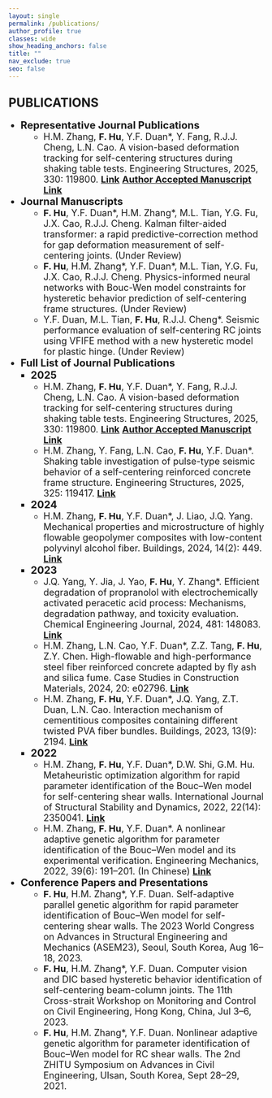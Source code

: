 ```yaml
---
layout: single
permalink: /publications/
author_profile: true
classes: wide
show_heading_anchors: false
title: ""
nav_exclude: true
seo: false
---
```

<span style="font-size: 24px;"><strong>PUBLICATIONS</strong></span>
---
<ul style="margin-top: 0; margin-bottom: 0;">
  <li style="list-style-type: disc; margin-left: 0px; font-size: 20px;">
    <strong>Representative Journal Publications</strong>
  </li>
  <li style="list-style-type: circle; margin-left: 45px; font-size: 18px;">
    H.M. Zhang, <strong>F. Hu</strong>, Y.F. Duan*, Y. Fang, R.J.J. Cheng, L.N. Cao. A vision-based deformation tracking for self-centering structures during shaking table tests. Engineering Structures, 2025, 330: 119800. 
    <strong><a href="https://doi.org/10.1016/j.engstruct.2025.119800" target="_blank">Link</a></strong> 
    <strong><a href="https://www.researchgate.net/publication/388954308_A_vision-based_deformation_tracking_for_self-centering_structures_during_shaking_table_tests" target="_blank">Author Accepted Manuscript Link</a></strong>
  </li>
  <li style="list-style-type: disc; margin-left: 0px; font-size: 20px;">
    <strong>Journal Manuscripts</strong>
  </li>
  <li style="list-style-type: circle; margin-left: 45px; font-size: 18px;">
    <strong>F. Hu</strong>, Y.F. Duan*, H.M. Zhang*, M.L. Tian, Y.G. Fu, J.X. Cao, R.J.J. Cheng. Kalman filter-aided transformer: a rapid predictive-correction method for gap deformation measurement of self-centering joints. (Under Review)
  </li>
  <li style="list-style-type: circle; margin-left: 45px; font-size: 18px;">
    <strong>F. Hu</strong>, H.M. Zhang*, Y.F. Duan*, M.L. Tian, Y.G. Fu, J.X. Cao, R.J.J. Cheng. Physics-informed neural networks with Bouc-Wen model constraints for hysteretic behavior prediction of self-centering frame structures. (Under Review)
  </li>
  <li style="list-style-type: circle; margin-left: 45px; font-size: 18px;">
    Y.F. Duan, M.L. Tian, <strong>F. Hu</strong>, R.J.J. Cheng*. Seismic performance evaluation of self-centering RC joints using VFIFE method with a new hysteretic model for plastic hinge. (Under Review)
  </li>
  <li style="list-style-type: disc; margin-left: 0px; font-size: 20px;">
    <strong>Full List of Journal Publications</strong>
  </li>
  <li style="list-style-type: square; margin-left: 20px; font-size: 20px;">
    <strong>2025</strong>
  </li>
  <li style="list-style-type: circle; margin-left: 45px; font-size: 18px;">
    H.M. Zhang, <strong>F. Hu</strong>, Y.F. Duan*, Y. Fang, R.J.J. Cheng, L.N. Cao. A vision-based deformation tracking for self-centering structures during shaking table tests. Engineering Structures, 2025, 330: 119800. 
    <strong><a href="https://doi.org/10.1016/j.engstruct.2025.119800" target="_blank">Link</a></strong> 
    <strong><a href="https://www.researchgate.net/publication/388954308_A_vision-based_deformation_tracking_for_self-centering_structures_during_shaking_table_tests" target="_blank">Author Accepted Manuscript Link</a></strong>
  </li>
  <li style="list-style-type: circle; margin-left: 45px; font-size: 18px;">
    H.M. Zhang, Y. Fang, L.N. Cao, <strong>F. Hu</strong>, Y.F. Duan*. Shaking table investigation of pulse-type seismic behavior of a self-centering reinforced concrete frame structure. Engineering Structures, 2025, 325: 119417.
    <strong><a href="https://doi.org/10.1016/j.engstruct.2024.119417" target="_blank">Link</a></strong>
  </li>
  <li style="list-style-type: square; margin-left: 20px; font-size: 20px;">
    <strong>2024</strong>
  </li>
  <li style="list-style-type: circle; margin-left: 45px; font-size: 18px;">
    H.M. Zhang, <strong>F. Hu</strong>, Y.F. Duan*, J. Liao, J.Q. Yang. Mechanical properties and microstructure of highly flowable geopolymer composites with low-content polyvinyl alcohol fiber. Buildings, 2024, 14(2): 449.
    <strong><a href="https://doi.org/10.3390/buildings14020449" target="_blank">Link</a></strong>
  </li>
  <li style="list-style-type: square; margin-left: 20px; font-size: 20px;">
    <strong>2023</strong>
  </li>
  <li style="list-style-type: circle; margin-left: 45px; font-size: 18px;">
    J.Q. Yang, Y. Jia, J. Yao, <strong>F. Hu</strong>, Y. Zhang*. Efficient degradation of propranolol with electrochemically activated peracetic acid process: Mechanisms, degradation pathway, and toxicity evaluation. Chemical Engineering Journal, 2024, 481: 148083.
    <strong><a href="https://doi.org/10.1016/j.cej.2023.148083" target="_blank">Link</a></strong>
  </li>
  <li style="list-style-type: circle; margin-left: 45px; font-size: 18px;">
    H.M. Zhang, L.N. Cao, Y.F. Duan*, Z.Z. Tang, <strong>F. Hu</strong>,  Z.Y. Chen. High-flowable and high-performance steel fiber reinforced concrete adapted by fly ash and silica fume. Case Studies in Construction Materials, 2024, 20: e02796.
    <strong><a href="https://doi.org/10.1016/j.cscm.2023.e02796" target="_blank">Link</a></strong>
  </li>
  <li style="list-style-type: circle; margin-left: 45px; font-size: 18px;">
    H.M. Zhang, <strong>F. Hu</strong>, Y.F. Duan*, J.Q. Yang, Z.T. Duan, L.N. Cao. Interaction mechanism of cementitious composites containing different twisted PVA fiber bundles. Buildings, 2023, 13(9): 2194.
    <strong><a href="https://doi.org/10.3390/buildings13092194" target="_blank">Link</a></strong>
  </li>
  <li style="list-style-type: square; margin-left: 20px; font-size: 20px;">
    <strong>2022</strong>
  </li>
  <li style="list-style-type: circle; margin-left: 45px; font-size: 18px;">
    H.M. Zhang, <strong>F. Hu</strong>, Y.F. Duan*, D.W. Shi, G.M. Hu. Metaheuristic optimization algorithm for rapid parameter identification of the Bouc–Wen model for self-centering shear walls. International Journal of Structural Stability and Dynamics, 2022, 22(14): 2350041.
    <strong><a href="https://doi.org/10.1142/S0219455423500414" target="_blank">Link</a></strong>
  </li>
  <li style="list-style-type: circle; margin-left: 45px; font-size: 18px;">
    H.M. Zhang, <strong>F. Hu</strong>, Y.F. Duan*. A nonlinear adaptive genetic algorithm for parameter identification of the Bouc–Wen model and its experimental verification. Engineering Mechanics, 2022, 39(6): 191–201. (In Chinese)
    <strong><a href="https://doi.org/10.6052/j.issn.1000-4750.2021.03.0237" target="_blank">Link</a></strong>
  </li>
  <li style="list-style-type: disc; margin-left: 0px; font-size: 20px;">
    <strong>Conference Papers and Presentations</strong>
  </li>
  <li style="list-style-type: circle; margin-left: 45px; font-size: 18px;">
    <strong>F. Hu</strong>, H.M. Zhang*, Y.F. Duan. Self-adaptive parallel genetic algorithm for rapid parameter identification of Bouc–Wen model for self-centering shear walls. The 2023 World Congress on Advances in Structural Engineering and Mechanics (ASEM23), Seoul, South Korea, Aug 16–18, 2023.
  </li>
  <li style="list-style-type: circle; margin-left: 45px; font-size: 18px;">
    <strong>F. Hu</strong>, H.M. Zhang*, Y.F. Duan. Computer vision and DIC based hysteretic behavior identification of self-centering beam-column joints. The 11th Cross-strait Workshop on Monitoring and Control on Civil Engineering, Hong Kong, China, Jul 3–6, 2023.
  </li>
  <li style="list-style-type: circle; margin-left: 45px; font-size: 18px;">
    <strong>F. Hu</strong>, H.M. Zhang*, Y.F. Duan. Nonlinear adaptive genetic algorithm for parameter identification of Bouc–Wen model for RC shear walls. The 2nd ZHITU Symposium on Advances in Civil Engineering, Ulsan, South Korea, Sept 28–29, 2021.
  </li>
</ul>


